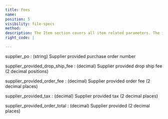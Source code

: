 ```yaml
---
title: Fees
name:
position: 5
visibility: file-specs
method:
description: The Item section covers all item related parameters. The item parameters relate to the Parent Product.
right_code: |

---
```


supplier_po
: (string) Supplier provided purchase order number

supplier_provided_drop_ship_fee
: (decimal) Supplier provided drop ship fee (2 decimal positions)

supplier_provided_order_fee
: (decimal) Supplier provided order fee (2 decimal places)

supplier_provided_tax
: (decimal) Supplier provided tax (2 decimal places)

supplier_provided_order_total
: (decimal) Supplier provided (2 decimal places)
